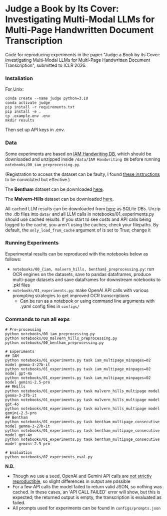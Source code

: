 # Judge a Book by Its Cover: Investigating Multi-Modal LLMs for Multi-Page Handwritten Document Transcription

Code for reproducing experiments in the paper "Judge a Book by its Cover: Investigating Multi-Modal LLMs for Multi-Page Handwritten Document Transcription", submitted to ICLR 2026. 

### Installation
For Unix:
```
conda create --name judge python=3.10
conda activate judge
pip install -r requirements.txt
pip install -e .
cp .example.env .env
mkdir results
```
Then set up API keys in .env.

### Data

Some experiments are based on [IAM Handwriting DB](https://fki.tic.heia-fr.ch/databases/iam-handwriting-database), which should be downloaded and unzipped inside `/data/IAM Handwriting DB` before running `notebooks/00_iam_preprocessing.py`. 

(Registration to access the dataset can be faulty, I found [these instructions](https://www.reddit.com/r/datasets/comments/l2agom/comment/ksww8co/?utm_source=share&utm_medium=web3x&utm_name=web3xcss&utm_term=1&utm_content=share_button) to be convoluted but effective.)

The **Bentham** dataset can be downloaded [here](https://zenodo.org/records/44519).

The **Malvern-Hills** dataset can be downloaded [here](https://judgeocr.s3.eu-north-1.amazonaws.com/malvern_hills_trust.zip).

All cached LLM results can be downloaded from [here](https://judgeocr.s3.eu-north-1.amazonaws.com/gpt_cache_dbs.zip) as SQLite DBs. Unzip the .db files into `data/` and all LLM calls in notebooks/01_experiments.py should use cached results. If you start to see costs and API calls being logged to the cache, you aren't using the caches; check your filepaths. By default, the `only_load_from_cache` argument of  is set to True; change it 


### Running Experiments
Experimental results can be reproduced with the notebooks below as follows:
- `notebooks/00_{iam, malvern_hills, bentham}_preprocessing.py`: run OCR engines on the datasets, save to pandas dataframes, produce multi-page datasets and save dataframes for downstream notebooks to .pkl files
- `notebooks/01_experiments.py`: make OpenAI API calls with various prompting strategies to get improved OCR transcriptions
  - Can be run as a notebook or using command line arguments with .yaml config files in `configs/`

### Commands to run all exps
```
# Pre-processing
python notebooks/00_iam_preprocessing.py
python notebooks/00_malvern_hills_preprocessing.py
python notebooks/00_bentham_preprocessing.py

# Experiments
## IAM
python notebooks/01_experiments.py task iam_multipage_minpages=02 model gemma-3-27b-it
python notebooks/01_experiments.py task iam_multipage_minpages=02 model gpt-4o
python notebooks/01_experiments.py task iam_multipage_minpages=02 model gemini-2.5-pro
## MHills
python notebooks/01_experiments.py task malvern_hills_multipage model gemma-3-27b-it
python notebooks/01_experiments.py task malvern_hills_multipage model gpt-4o
python notebooks/01_experiments.py task malvern_hills_multipage model gemini-2.5-pro
## Bentham
python notebooks/01_experiments.py task bentham_multipage_consecutive model gemma-3-27b-it
python notebooks/01_experiments.py task bentham_multipage_consecutive model gpt-4o
python notebooks/01_experiments.py task bentham_multipage_consecutive model gemini-2.5-pro

# Evaluation
python notebooks/02_experiments_eval.py
```

**N.B.** 
- Though we use a seed, OpenAI and Gemini API calls are [not strictly reproductible](https://platform.openai.com/docs/advanced-usage#reproducible-outputs), so slight differences in output are possible
- For a few API calls the model failed to return valid JSON, so nothing was cached. In these cases, an 'API CALL FAILED' error will show, but this is expected; the returned output is empty, the transcription is evaluated as failed.
- All prompts used for experiments can be found in `configs/prompts.json`